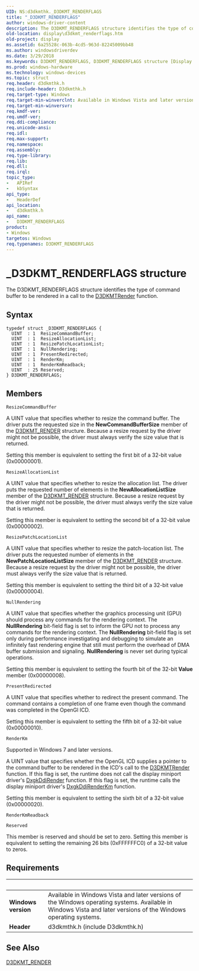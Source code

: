 ```yaml
---
UID: NS:d3dkmthk._D3DKMT_RENDERFLAGS
title: "_D3DKMT_RENDERFLAGS"
author: windows-driver-content
description: The D3DKMT_RENDERFLAGS structure identifies the type of command buffer to be rendered in a call to the D3DKMTRender function.
old-location: display\d3dkmt_renderflags.htm
old-project: display
ms.assetid: 6a25528c-063b-4cd5-963d-82245009bb48
ms.author: windowsdriverdev
ms.date: 3/29/2018
ms.keywords: D3DKMT_RENDERFLAGS, D3DKMT_RENDERFLAGS structure [Display Devices], OpenGL_Structs_8a885a03-0eba-4119-973a-a1c1dafe3c10.xml, _D3DKMT_RENDERFLAGS, d3dkmthk/D3DKMT_RENDERFLAGS, display.d3dkmt_renderflags
ms.prod: windows-hardware
ms.technology: windows-devices
ms.topic: struct
req.header: d3dkmthk.h
req.include-header: D3dkmthk.h
req.target-type: Windows
req.target-min-winverclnt: Available in Windows Vista and later versions of the Windows operating systems.
req.target-min-winversvr: 
req.kmdf-ver: 
req.umdf-ver: 
req.ddi-compliance: 
req.unicode-ansi: 
req.idl: 
req.max-support: 
req.namespace: 
req.assembly: 
req.type-library: 
req.lib: 
req.dll: 
req.irql: 
topic_type:
-	APIRef
-	kbSyntax
api_type:
-	HeaderDef
api_location:
-	d3dkmthk.h
api_name:
-	D3DKMT_RENDERFLAGS
product:
- Windows
targetos: Windows
req.typenames: D3DKMT_RENDERFLAGS
---
```


# _D3DKMT_RENDERFLAGS structure
The D3DKMT_RENDERFLAGS structure identifies the type of command buffer to be rendered in a call to the <a href="https://msdn.microsoft.com/library/windows/hardware/ff547145">D3DKMTRender</a> function.

## Syntax
```
typedef struct _D3DKMT_RENDERFLAGS {
  UINT  : 1  ResizeCommandBuffer;
  UINT  : 1  ResizeAllocationList;
  UINT  : 1  ResizePatchLocationList;
  UINT  : 1  NullRendering;
  UINT  : 1  PresentRedirected;
  UINT  : 1  RenderKm;
  UINT  : 1  RenderKmReadback;
  UINT  : 25 Reserved;
} D3DKMT_RENDERFLAGS;
```

## Members


`ResizeCommandBuffer`

A UINT value that specifies whether to resize the command buffer. The driver puts the requested size in the <b>NewCommandBufferSize</b> member of the <a href="https://msdn.microsoft.com/library/windows/hardware/ff548238">D3DKMT_RENDER</a> structure. Because a resize request by the driver might not be possible, the driver must always verify the size value that is returned.

Setting this member is equivalent to setting the first bit of a 32-bit value (0x00000001).

`ResizeAllocationList`

A UINT value that specifies whether to resize the allocation list. The driver puts the requested number of elements in the <b>NewAllocationListSize</b> member of the <a href="https://msdn.microsoft.com/library/windows/hardware/ff548238">D3DKMT_RENDER</a> structure. Because a resize request by the driver might not be possible, the driver must always verify the size value that is returned.

Setting this member is equivalent to setting the second bit of a 32-bit value (0x00000002).

`ResizePatchLocationList`

A UINT value that specifies whether to resize the patch-location list. The driver puts the requested number of elements in the <b>NewPatchLocationListSize</b> member of the <a href="https://msdn.microsoft.com/library/windows/hardware/ff548238">D3DKMT_RENDER</a> structure. Because a resize request by the driver might not be possible, the driver must always verify the size value that is returned.

Setting this member is equivalent to setting the third bit of a 32-bit value (0x00000004).

`NullRendering`

A UINT value that specifies whether the graphics processing unit (GPU) should process any commands for the rendering context. The <b>NullRendering</b> bit-field flag is set to inform the GPU not to process any commands for the rendering context. The <b>NullRendering</b> bit-field flag is set only during performance investigating and debugging to simulate an infinitely fast rendering engine that still must perform the overhead of DMA buffer submission and signaling. <b>NullRendering</b> is never set during typical operations. 

Setting this member is equivalent to setting the fourth bit of the 32-bit <b>Value</b> member (0x00000008).

`PresentRedirected`

A UINT value that specifies whether to redirect the present command. The command contains a completion of one frame even though the command was completed in the OpenGl ICD.

Setting this member is equivalent to setting the fifth bit of a 32-bit value (0x00000010).

`RenderKm`

Supported in Windows 7 and later versions.

A UINT value that specifies whether the OpenGL ICD supplies a pointer to the command buffer to be rendered in the ICD's call to the <a href="https://msdn.microsoft.com/library/windows/hardware/ff547145">D3DKMTRender</a> function. If this flag is set, the runtime does not call the display miniport driver's <a href="https://msdn.microsoft.com/fd634768-5e1e-4f40-82fd-5ef69148c3d7">DxgkDdiRender</a> function. If this flag is set, the runtime calls the display miniport driver's <a href="https://msdn.microsoft.com/5841934d-7e0a-4bb8-a7f8-17d8c0af351f">DxgkDdiRenderKm</a> function. 

Setting this member is equivalent to setting the sixth bit of a 32-bit value (0x00000020).

`RenderKmReadback`



`Reserved`

This member is reserved and should be set to zero. Setting this member is equivalent to setting the remaining 26 bits (0xFFFFFFC0) of a 32-bit value to zeros.


## Requirements
| &nbsp; | &nbsp; |
| ---- |:---- |
| **Windows version** | Available in Windows Vista and later versions of the Windows operating systems. Available in Windows Vista and later versions of the Windows operating systems. |
| **Header** | d3dkmthk.h (include D3dkmthk.h) |

## See Also

<a href="https://msdn.microsoft.com/library/windows/hardware/ff548238">D3DKMT_RENDER</a>